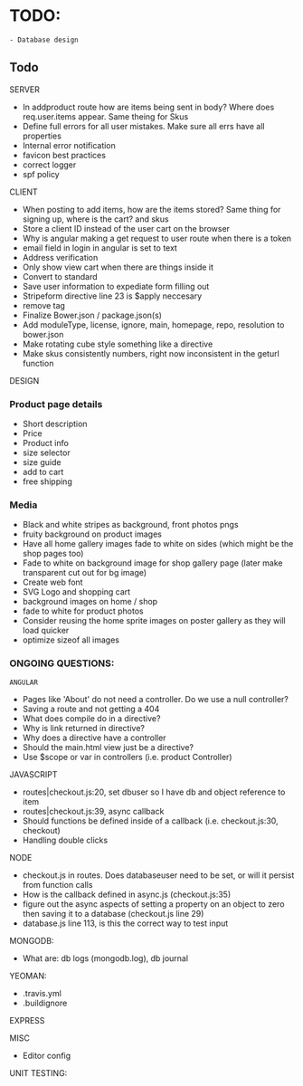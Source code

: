 # TODO:
    - Database design

## Todo 
  SERVER
  - In addproduct route how are items being sent in body? Where does req.user.items appear. Same theing for Skus
  - Define full errors for all user mistakes. Make sure all errs have all properties
  - Internal error notification
  - favicon best practices
  - correct logger
  - spf policy
 
  CLIENT
  - When posting to add items, how are the items stored? Same thing for signing up, where is the cart? and skus
  - Store a client ID instead of the user cart on the browser
  - Why is angular making a get request to user route when there is a token
  - email field in login in angular is set to text
  - Address verification
  - Only show view cart when there are things inside it
  - Convert to standard
  - Save user information to expediate form filling out
  - Stripeform directive line 23 is $apply neccesary
  - remove <base> tag
  - Finalize Bower.json / package.json(s)
  - Add moduleType, license, ignore, main, homepage, repo, resolution to bower.json
  - Make rotating cube style something like a directive
  - Make skus consistently numbers, right now inconsistent in the geturl function

  DESIGN
  ### Product page details
  - Short description
  - Price
  - Product info
  - size selector
  - size guide
  - add to cart
  - free shipping

  ### Media
  - Black and white stripes as background, front photos pngs
  - fruity background on product images
  - Have all home gallery images fade to white on sides (which might be the shop pages too)
  - Fade to white on background image for shop gallery page (later make transparent cut out for bg image)
  - Create web font
  - SVG Logo and shopping cart
  - background images on home / shop
  - fade to white for product photos
  - Consider reusing the home sprite images on poster gallery as they will load quicker
  - optimize sizeof all images
      
### ONGOING QUESTIONS:
    ANGULAR
  - Pages like 'About' do not need a controller. Do we use a null controller?
  - Saving a route and not getting a 404
  - What does compile do in a directive?
  - Why is link returned in directive?
  - Why does a directive have a controller
  - Should the main.html view just be a directive?
  - Use $scope or var in controllers (i.e. product Controller)

  JAVASCRIPT
  - routes|checkout.js:20, set dbuser so I have db and object reference to item
  - routes|checkout.js:39, async callback
  - Should functions be defined inside of a callback (i.e. checkout.js:30, checkout)
  - Handling double clicks

  NODE
  - checkout.js in routes. Does databaseuser need to be set, or will it persist from function calls
  - How is the callback defined in async.js (checkout.js:35)
  - figure out the async aspects of setting a property on an object to zero then saving it to a database (checkout.js line 29)
  - database.js line 113, is this the correct way to test input

  MONGODB:
  - What are: db logs (mongodb.log), db journal

  YEOMAN:
  -  .travis.yml
  -  .buildignore

  EXPRESS

  MISC
  - Editor config

  UNIT TESTING:

